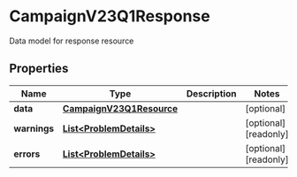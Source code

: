 

# CampaignV23Q1Response

Data model for response resource

## Properties

| Name | Type | Description | Notes |
|------------ | ------------- | ------------- | -------------|
|**data** | [**CampaignV23Q1Resource**](CampaignV23Q1Resource.md) |  |  [optional] |
|**warnings** | [**List&lt;ProblemDetails&gt;**](ProblemDetails.md) |  |  [optional] [readonly] |
|**errors** | [**List&lt;ProblemDetails&gt;**](ProblemDetails.md) |  |  [optional] [readonly] |



